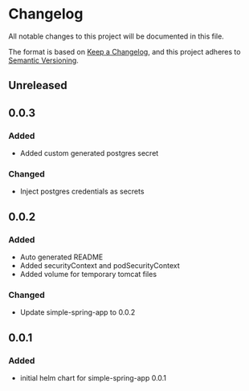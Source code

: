 # Changelog

All notable changes to this project will be documented in this file.

The format is based on [Keep a Changelog](https://keepachangelog.com/en/1.0.0/),
and this project adheres to [Semantic Versioning](https://semver.org/spec/v2.0.0.html).

## Unreleased

## 0.0.3

### Added

- Added custom generated postgres secret

### Changed

- Inject postgres credentials as secrets

## 0.0.2

### Added

- Auto generated README
- Added securityContext and podSecurityContext
- Added volume for temporary tomcat files

### Changed

- Update simple-spring-app to 0.0.2

## 0.0.1

### Added

- initial helm chart for simple-spring-app 0.0.1
